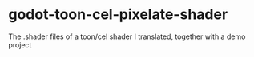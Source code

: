 # godot-toon-cel-pixelate-shader
The .shader files of a toon/cel shader I translated, together with a demo project
